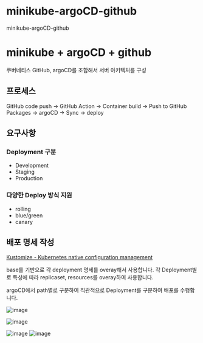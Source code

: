 # minikube-argoCD-github
minikube-argoCD-github

# minikube + argoCD + github
쿠버네티스 GitHub, argoCD를 조합해서 서버 아키텍처를 구성

## 프로세스
GitHub code push
-> GitHub Action
-> Container build
-> Push to GitHub Packages
-> argoCD
-> Sync
-> deploy

## 요구사항
### Deployment 구분
- Development
- Staging
- Production

### 다양한 Deploy 방식 지원
- rolling
- blue/green
- canary

## 배포 명세 작성
[Kustomize - Kubernetes native configuration management](https://kustomize.io)

base를 기반으로 각 deployment 명세를 overay해서 사용합니다.
각 Deployment별로 특성에 따라 replicaset, resources를 overay하여 사용합니다.

argoCD에서 path별로 구분하여 직관적으로 Deployment를 구분하여 배포를 수행합니다.

![image](https://user-images.githubusercontent.com/22079767/141793170-5efad450-5718-4eba-a201-2cbabeb1730d.png)


![image](https://user-images.githubusercontent.com/22079767/141792913-ce9d00a7-ca4f-4fef-b0c1-c785c6fc05a0.png)

![image](https://user-images.githubusercontent.com/22079767/141792992-e0e007ab-942a-4550-979d-6c1c40ae96de.png)
![image](https://user-images.githubusercontent.com/22079767/141793016-86dd3415-5baf-4408-8ba9-8ed5dcaf90ae.png)
